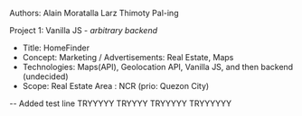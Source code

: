 Authors:
Alain Moratalla
Larz Thimoty Pal-ing

Project 1: Vanilla JS - *arbitrary backend*
- Title: HomeFinder
- Concept: Marketing / Advertisements: Real Estate, Maps
- Technologies: Maps(API), Geolocation API, Vanilla JS, and then backend (undecided)
- Scope: Real Estate Area : NCR (prio: Quezon City) 

-- Added test line TRYYYYY
TRYYYY
TRYYYYY
TRYYYYYY
